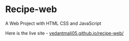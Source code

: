 # Recipe-web
A Web Project with HTML CSS and JavaScript

Here is the live site - [vedantmali05.github.io/recipe-web/](https://vedantmali05.github.io/recipe-web/)
